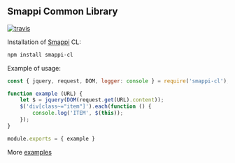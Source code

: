 Smappi Common Library
----------------------

[![travis](https://secure.travis-ci.org/smappi/smappi.png)](http://travis-ci.org/smappi/smappi)


Installation of [Smappi](https://smappi.org/) CL:

```bash
npm install smappi-cl
```

Example of usage:

```javascript
const { jquery, request, DOM, logger: console } = require('smappi-cl');

function example (URL) {
    let $ = jquery(DOM(request.get(URL).content));
    $('div[class~="item"]').each(function () {
        console.log('ITEM', $(this));
    });
}

module.exports = { example }
```

More [examples](https://smappi.org/marketplace/)

